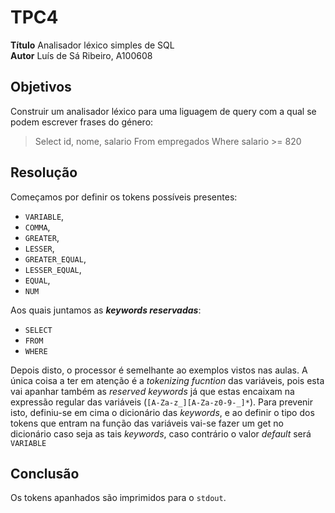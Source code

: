 # TPC4

**Título** Analisador léxico simples de SQL \
**Autor** Luís de Sá Ribeiro, A100608

## Objetivos

Construir um analisador léxico para uma liguagem de query com a qual se podem escrever frases do género:

> Select id, nome, salario From empregados Where salario >= 820

## Resolução

Começamos por definir os tokens possíveis presentes: 
* `VARIABLE`,
*  `COMMA`,
* `GREATER`,
* `LESSER`,
* `GREATER_EQUAL`,
* `LESSER_EQUAL`,
* `EQUAL`,
* `NUM`

Aos quais juntamos as ***keywords reservadas***:

* `SELECT`
* `FROM` 
* `WHERE`

Depois disto, o processor é semelhante ao exemplos vistos nas aulas. A única coisa a ter em atenção é a *tokenizing fucntion* das variáveis, pois esta vai apanhar também as *reserved keywords* já que estas encaixam na expressão regular das variáveis (`[A-Za-z_][A-Za-z0-9-_]*`). Para prevenir isto, definiu-se em cima o dicionário das *keywords*, e ao definir o tipo dos tokens que entram na função das variáveis vai-se fazer um get no dicionário caso seja as tais *keywords*, caso contrário o valor *default* será `VARIABLE`

## Conclusão

Os tokens apanhados são imprimidos para o `stdout`.